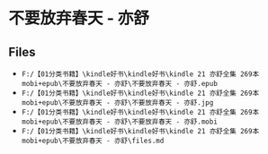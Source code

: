 # 不要放弃春天 - 亦舒

## Files

- `F:/【01分类书籍】\kindle好书\kindle好书\kindle 21 亦舒全集 269本 mobi+epub\不要放弃春天 - 亦舒\不要放弃春天 - 亦舒.epub`
- `F:/【01分类书籍】\kindle好书\kindle好书\kindle 21 亦舒全集 269本 mobi+epub\不要放弃春天 - 亦舒\不要放弃春天 - 亦舒.jpg`
- `F:/【01分类书籍】\kindle好书\kindle好书\kindle 21 亦舒全集 269本 mobi+epub\不要放弃春天 - 亦舒\不要放弃春天 - 亦舒.mobi`
- `F:/【01分类书籍】\kindle好书\kindle好书\kindle 21 亦舒全集 269本 mobi+epub\不要放弃春天 - 亦舒\files.md`
